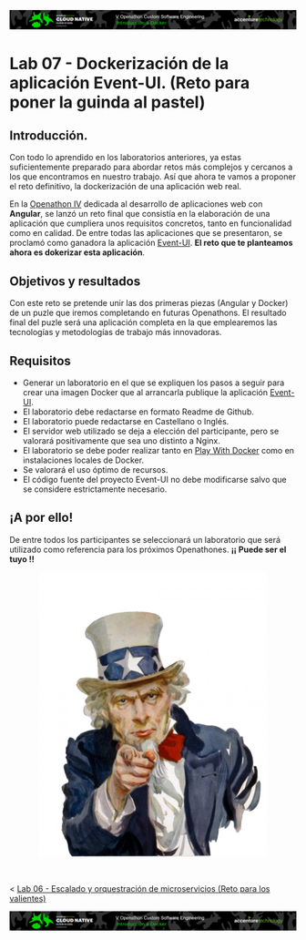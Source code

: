 <p align="center">
    <img src="../resources/header.png">
</p>

# Lab 07 -  Dockerización de la aplicación Event-UI. (Reto para poner la guinda al pastel)

## Introducción.

Con todo lo aprendido en los laboratorios anteriores, ya estas suficientemente preparado para abordar retos más complejos y cercanos a los que encontramos en nuestro trabajo. Así que ahora te vamos a proponer el reto definitivo, la dockerización de una aplicación web real. 

En la [Openathon IV](https://github.com/Accenture/openathon-2019-angular) dedicada al desarrollo de aplicaciones web con **Angular**, se lanzó un reto final que consistía en la elaboración de una aplicación que cumpliera unos requisitos concretos, tanto en funcionalidad como en calidad. De entre todas las aplicaciones que se presentaron, se proclamó como ganadora la aplicación [Event-UI](https://github.com/pacobull/event-ui). **El reto que te planteamos ahora es dokerizar esta aplicación**.

## Objetivos y resultados

Con este reto se pretende unir las dos primeras piezas (Angular y Docker) de un puzle que iremos completando en futuras Openathons. El resultado final del puzle será una aplicación completa en la que emplearemos las tecnologías y metodologías de trabajo más innovadoras.

## Requisitos

- Generar un laboratorio en el que se expliquen los pasos a seguir para crear una imagen Docker que al arrancarla publique la aplicación [Event-UI](https://github.com/pacobull/event-ui).
- El laboratorio debe redactarse en formato Readme de Github.
- El laboratorio puede redactarse en Castellano o Inglés.
- El servidor web utilizado se deja a elección del participante, pero se valorará positivamente que sea uno distinto a Nginx.
- El laboratorio se debe poder realizar tanto en [Play With Docker](https://labs.play-with-docker.com/) como en instalaciones locales de Docker.
- Se valorará el uso óptimo de recursos.
- El código fuente del proyecto Event-UI no debe modificarse salvo que se considere estrictamente necesario.

## ¡A por ello! 

De entre todos los participantes se seleccionará un laboratorio que será utilizado como referencia para los próximos Openathones. **¡¡ Puede ser el tuyo !!**

<p align="center">
    <img src="./resources/uncle-sam-wants-you.jpg" width="400">
</p>

<br>

< [Lab 06 - Escalado y orquestración de microservicios (Reto para los valientes)](../lab-06) 

<p align="center">
    <img src="../resources/header.png">
</p>

